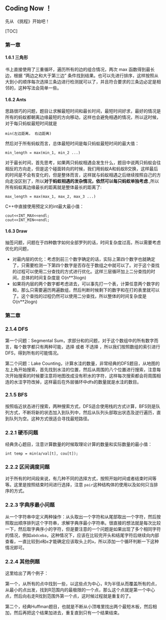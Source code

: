 ## Coding Now ！

先从 《挑程》开始吧！

[TOC]



### 第一章

#### 1.6.1 三角形

书上直接使用了三重循环，遍历所有的边的组合情况，两次 max 函数得到最长边，根据 “两边之和大于第三边” 条件找到结果。也可以先进行排序，这样按照从大到小的顺序每次选择三条边进行检测就可以了，并且符合要求的三条边必定是相邻的，这种写法会简单一些。

#### 1.6.2 Ants

思路很巧的问题，题目让求解最短时间和最长时间，最短时间好求，最好的情况是所有的蚂蚁都朝离边缘最短的方向移动，这样也会避免相遇的情况，所以这时候，对于每只蚂蚁最短时间就是

```
min(左边距离， 右边距离)
```

然后对于所有蚂蚁而言，总体最短时间是每只蚂蚁最短时间的最大值：

```
min_length = max(min_1, min_2 ...)
```

对于最长时间，首先思考，如果两只蚂蚁相遇会发生什么，题目中说两只蚂蚁会往相反的方向走，但是这个碰面转向的时候，我们用蚂蚁A和蚂蚁B交换，这样最后的时间是不会有变化的，但是整体而言，这样就与蚂蚁相遇之后继续按照自己的方向走没区别了，所以**对于蚂蚁相遇的发杂情况，依然可以每只蚂蚁单独考虑**.,所以所有蚂蚁离边缘最长的距离就是整体最长的距离了:

```
max_length = max(max_1, max_2, max_3 ...)
```

C++中直接使用预定义的int最大最小值：

```
cout<<INT_MAX<<endl;
cout<<INT_MIN<<endl;
```

#### 1.6.3 Draw

抽签问题，问题在于四种数字如何全部罗列的话，时间复杂度过高，所以需要考虑优化的问题，

- 对最内层的优化：考虑到前三个数字确定的话，实际上第四个数字也就确定了，只需要检测一下第四个数字是否存在于数组之中就可以了。对于这个查找的过程可以使用二分查找的方式进行优化。这样三层循环加上二分查找的时间，总体的时间复杂度是 O(n**3logn)
- 如果将内层的两个数字都考虑进去，可以事先打一个表，计算任意两个数字的和，那么只需要遍历两遍数组，然后判断时候剩下的数字和在打的表里就可以了。这个查找的过程仍然可以使用二分查找，所以整体的时间复杂度是O(n**2logn)

### 第二章

### 2.1.4 DFS

第一个问题：Segmental Sum，求部分和的问题，对于这个数组中的所有数字而言，每个数字都只有两种可能，选择 或者 不选择 ，所以我们按照数组的索引进行DFS，得到所有的可能情况。

第二个问题：Lake Counting，计算水洼的数量，非常经典的DFS题目，从地图的左上角开始搜索，首先找到水洼的位置，然后从周围的八个位置进行搜索，注意每次开始搜索的时候要注意将地图改成没有积水的字符，这样每次搜索都会将周围相连的水洼字符改掉，这样最后在外层循环中dfs的数量就是水洼的数目。

### 2.1.5 BFS

按照临近状态进行搜索，两种搜索方式，DFS适合使用栈的方式计算，BFS则是队列方式，不断将新的状态加入到队列中，然后从队列头部取出状态及逆行遍历，直到队列为空。这种方式很适合寻找最短路径。

### 2.2.1 硬币问题

经典贪心题目，注意计算数量的时候取理论计算的数量和实际数量的最小值：

```
int temp = min(a/val[t], cou[t]);
```

### 2.2.2 区间调度问题

对于所有的时间段来说，有几种不同的选择方式，按照开始时间或者结束时间等等。这里是按照结束时间进行选择，注意 `pair`这种结构体的使用以及如何只当排序的方式。

### 2.2.3 字典序最小问题

从一个字符串中定义两种操作：从头取出一个字符和从尾部取出一个字符，然后按照取出顺序排列这个字符串，求解字典序最小字符串。很直接的想法就是每次比较一下，然后取字典序小的字符，但是要注意的一个问题是如果出现了多个相同字符的情况，例如`abdceba`，这种情况下，应该在比较完开头和结尾字符后继续向内部查看，一直比较到`d`和`e`才能确定应该取头上的`a`，所以添加一个循环判断一下这种情况即可。

### 2.2.4 其他例题

这里给出了两个例子：

第一个，从所有的点中找到一些，以这些点为中心，R为半径从而覆盖所有的点，从最小的点出发，找到R范围内的最极限的一个点，那么这个点就是第一个中心点，然后向右走R找到范围外第一个点，这时候过程就是重复的了。

第二个，经典Huffman题目，也就是不断从小顶堆里找出两个最短木板，然后相加，然后再把这个结果加进去，重复直到只有一个结果结束。